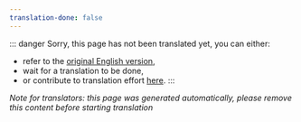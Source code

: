 ```yaml
---
translation-done: false
---
```

::: danger
Sorry, this page has not been translated yet, you can either:
- refer to the [original English version](</pc-modding.md>),
- wait for a translation to be done,
- or contribute to translation effort [here](https://github.com/bsmg/wiki).
:::

_Note for translators: this page was generated automatically, please remove this content before starting translation_
